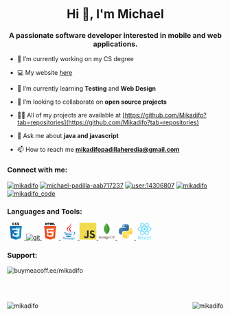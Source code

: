 <h1 align="center">Hi 👋, I'm Michael</h1>
<h3 align="center">A passionate software developer interested in mobile and web applications.</h3>

- 🔭 I’m currently working on my CS degree

- 💻 My website [here](https://www.mikadifo.com)

- 🌱 I’m currently learning **Testing** and **Web Design**

- 👯 I’m looking to collaborate on **open source projects**

- 👨‍💻 All of my projects are available at [https://github.com/Mikadifo?tab=repositories](https://github.com/Mikadifo?tab=repositories)

- 💬 Ask me about **java and javascript**

- 📫 How to reach me **mikadifopadillaheredia@gmail.com**

<h3 align="left">Connect with me:</h3>
<p align="left">
<a href="https://dev.to/mikadifo" target="blank"><img align="center" src="https://raw.githubusercontent.com/rahuldkjain/github-profile-readme-generator/master/src/images/icons/Social/devto.svg" alt="mikadifo" height="30" width="40" /></a>
<a href="https://www.linkedin.com/in/mikadifo" target="blank"><img align="center" src="https://raw.githubusercontent.com/rahuldkjain/github-profile-readme-generator/master/src/images/icons/Social/linked-in-alt.svg" alt="michael-padilla-aab717237" height="30" width="40" /></a>
<a href="https://stackoverflow.com/users/user:14306807" target="blank"><img align="center" src="https://raw.githubusercontent.com/rahuldkjain/github-profile-readme-generator/master/src/images/icons/Social/stack-overflow.svg" alt="user:14306807" height="30" width="40" /></a>
<a href="https://instagram.com/mikadifo" target="blank"><img align="center" src="https://raw.githubusercontent.com/rahuldkjain/github-profile-readme-generator/master/src/images/icons/Social/instagram.svg" alt="mikadifo" height="30" width="40" /></a>
<a href="https://www.youtube.com/c/mikadifo_code" target="blank"><img align="center" src="https://raw.githubusercontent.com/rahuldkjain/github-profile-readme-generator/master/src/images/icons/Social/youtube.svg" alt="mikadifo_code" height="30" width="40" /></a>
</p>

<h3 align="left">Languages and Tools:</h3>
<p align="left"> <a href="https://www.w3schools.com/css/" target="_blank" rel="noreferrer"> <img src="https://raw.githubusercontent.com/devicons/devicon/master/icons/css3/css3-original-wordmark.svg" alt="css3" width="40" height="40"/> </a>  <a href="https://git-scm.com/" target="_blank" rel="noreferrer"> <img src="https://www.vectorlogo.zone/logos/git-scm/git-scm-icon.svg" alt="git" width="40" height="40"/> </a>  <a href="https://www.w3.org/html/" target="_blank" rel="noreferrer"> <img src="https://raw.githubusercontent.com/devicons/devicon/master/icons/html5/html5-original-wordmark.svg" alt="html5" width="40" height="40"/> </a> <a href="https://www.java.com" target="_blank" rel="noreferrer"> <img src="https://raw.githubusercontent.com/devicons/devicon/master/icons/java/java-original.svg" alt="java" width="40" height="40"/> </a> <a href="https://developer.mozilla.org/en-US/docs/Web/JavaScript" target="_blank" rel="noreferrer"> <img src="https://raw.githubusercontent.com/devicons/devicon/master/icons/javascript/javascript-original.svg" alt="javascript" width="40" height="40"/> </a><a href="https://www.mongodb.com/" target="_blank" rel="noreferrer"> <img src="https://raw.githubusercontent.com/devicons/devicon/master/icons/mongodb/mongodb-original-wordmark.svg" alt="mongodb" width="40" height="40"/> </a>  </a> <a href="https://www.python.org" target="_blank" rel="noreferrer"> <img src="https://raw.githubusercontent.com/devicons/devicon/master/icons/python/python-original.svg" alt="python" width="40" height="40"/> </a> <a href="https://reactjs.org/" target="_blank" rel="noreferrer"> <img src="https://raw.githubusercontent.com/devicons/devicon/master/icons/react/react-original-wordmark.svg" alt="react" width="40" height="40"/> </a> </p>

<h3 align="left">Support:</h3>
<p><a href="https://www.buymeacoffee.com/mikadifo"> <img align="left" src="https://cdn.buymeacoffee.com/buttons/v2/default-yellow.png" height="50" width="210" alt="buymeacoff.ee/mikadifo" /></a></p><br><br><br><br>

<p><img align="left" src="https://github-readme-stats.vercel.app/api/top-langs?username=mikadifo&show_icons=true&theme=onedark&locale=en&layout=compact" alt="mikadifo" />&nbsp;<img align="right" src="https://github-readme-stats.vercel.app/api?username=mikadifo&show_icons=true&locale=en" alt="mikadifo" /></p>
